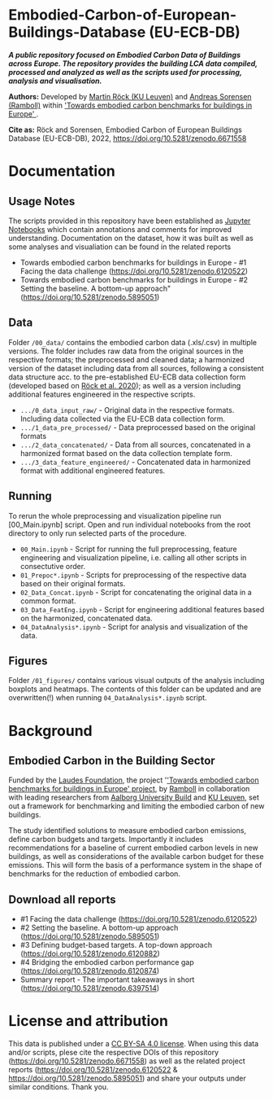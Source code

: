 Embodied-Carbon-of-European-Buildings-Database (EU-ECB-DB)
==============

***A public repository focused on Embodied Carbon Data of Buildings across Europe. The repository provides the building LCA data compiled, processed and analyzed as well as the scripts used for processing, analysis and visualisation.***

**Authors:** Developed by [Martin Röck (KU Leuven)](https://www.linkedin.com/in/martinroeck/)
and [Andreas Sorensen (Ramboll)](https://www.linkedin.com/in/a-soerensen/) within ['Towards embodied carbon benchmarks for buildings in Europe' ](https://c.ramboll.com/lets-reduce-embodied-carbon).

**Cite as:** Röck and Sorensen, Embodied Carbon of European Buildings Database (EU-ECB-DB), 2022, https://doi.org/10.5281/zenodo.6671558



# Documentation
## Usage Notes
The scripts provided in this repository have been established as [Jupyter Notebooks](https://jupyter.org/) which contain annotations and comments for improved understanding. Documentation on the dataset, how it was built as well as some analyses and visualiation can be found in the related reports
* Towards embodied carbon benchmarks for buildings in Europe - #1 Facing the data challenge (https://doi.org/10.5281/zenodo.6120522)
* Towards embodied carbon benchmarks for buildings in Europe - #2 Setting the baseline. A bottom-up approach" (https://doi.org/10.5281/zenodo.5895051)

## Data
Folder <code>/00_data/</code> contains the embodied carbon data (.xls/.csv) in multiple versions. The folder includes raw data from the original sources in the respective formats; the preprocessed and cleaned data; a harmonized version of the dataset including data from all sources, following a consistent data structure acc. to the pre-established EU-ECB data collection form (developed based on [Röck et al. 2020](https://doi.org/10.1016/j.apenergy.2019.114107)); as well as a version including additional features engineered in the respective scripts.
* <code>.../0_data_input_raw/</code> - Original data in the respective formats. Including  data collected via the EU-ECB data collection form.
* <code>.../1_data_pre_processed/</code> - Data preprocessed based on the original formats
* <code>.../2_data_concatenated/</code> - Data from all sources, concatenated in a harmonized format based on the data collection template form. 
* <code>.../3_data_feature_engineered/</code> - Concatenated data in harmonized format with additional engineered features.

## Running
To rerun the whole preprocessing and visualization pipeline run [00_Main.ipynb] script. Open and run individual notebooks from the root directory to only run selected parts of the procedure.
* <code>00_Main.ipynb</code> - Script for running the full preprocessing, feature engineering and visualization pipeline, i.e. calling all other scripts in consectutive order.
* <code>01_Prepoc*.ipynb</code> - Scripts for preprocessing of the respective data based on their original formats.
* <code>02_Data_Concat.ipynb</code> - Script for concatenating the original data in a common format.
* <code>03_Data_FeatEng.ipynb</code> - Script for engineering additional features based on the harmonized, concatenated data.
* <code>04_DataAnalysis*.ipynb</code> - Script for analysis and visualization of the data.

## Figures
Folder <code>/01_figures/</code> contains various visual outputs of the analysis including boxplots and heatmaps. The contents of this folder can be updated and are overwritten(!) when running <code>04_DataAnalysis*.ipynb</code> script.


# Background
## Embodied Carbon in the Building Sector
Funded by the [Laudes Foundation](https://www.laudesfoundation.org/), the project '['Towards embodied carbon benchmarks for buildings in Europe' project](https://c.ramboll.com/lets-reduce-embodied-carbon), by [Ramboll](https://ramboll.com/) in collaboration with leading researchers from [Aalborg University Build](https://www.build.aau.dk/) and [KU Leuven](https://www.kuleuven.be/english/research/), set out a framework for benchmarking and limiting the embodied carbon of new buildings.

The study identified solutions to measure embodied carbon emissions, define carbon budgets and targets. Importantly it includes recommendations for a baseline of current embodied carbon levels in new buildings, as well as considerations of the available carbon budget for these emissions. This will form the basis of a performance system in the shape of benchmarks for the reduction of embodied carbon.

## Download all reports
* #1 Facing the data challenge (https://doi.org/10.5281/zenodo.6120522)
* #2 Setting the baseline. A bottom-up approach (https://doi.org/10.5281/zenodo.5895051)
* #3 Defining budget-based targets. A top-down approach (https://doi.org/10.5281/zenodo.6120882)
* #4 Bridging the embodied carbon performance gap (https://doi.org/10.5281/zenodo.6120874)
* Summary report  - The important takeaways in short (https://doi.org/10.5281/zenodo.6397514)


# License and attribution
This data is published under a [CC BY-SA 4.0 license](https://creativecommons.org/licenses/by-sa/4.0/). When using this data and/or scripts, plese cite the respective DOIs of this repository (https://doi.org/10.5281/zenodo.6671558) as well as the related project reports (https://doi.org/10.5281/zenodo.6120522 & https://doi.org/10.5281/zenodo.5895051) and share your outputs under similar conditions. Thank you.
